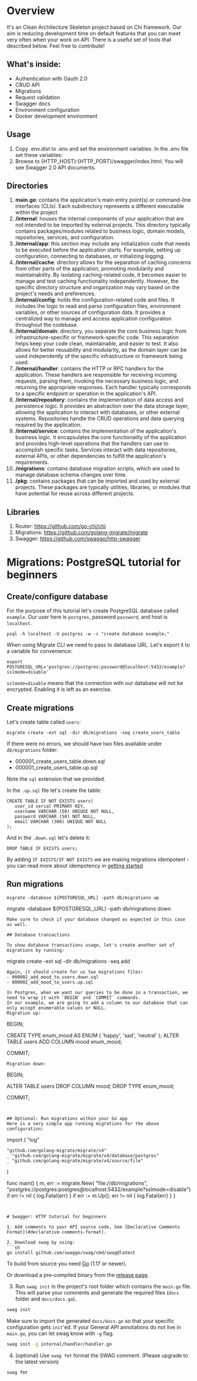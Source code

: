 ﻿# Overview

It's an Clean Architecture Skeleton project based on Chi framework.
Our aim is reducing development time on default features that you can meet very often when your work on API.
There is a useful set of tools that described below. Feel free to contribute!


## What's inside:
- Authentication with Oauth 2.0
- CRUD API
- Migrations
- Request validation
- Swagger docs
- Environment configuration
- Docker development environment


## Usage

1. Copy .env.dist to .env and set the environment variables. In the .env file set these variables:
2. Browse to {HTTP_HOST}:{HTTP_PORT}/swagger/index.html. You will see Swagger 2.0 API documents.


## Directories

1. **main.go**: contains the application's main entry point(s) or command-line interfaces (CLIs). Each subdirectory represents a different executable within the project
2. **/internal**: houses the internal components of your application that are not intended to be imported by external projects. This directory typically contains packages/modules related to business logic, domain models, repositories, services, and configuration.
3. **/internal/app**: this section may include any initialization code that needs to be executed before the application starts. For example, setting up configuration, connecting to databases, or initializing logging.
4. **/internal/cache**: directory allows for the separation of caching concerns from other parts of the application, promoting modularity and maintainability. By isolating caching-related code, it becomes easier to manage and test caching functionality independently. However, the specific directory structure and organization may vary based on the project's needs and preferences.
5. **/internal/config**: holds the configuration-related code and files. It includes the logic to read and parse configuration files, environment variables, or other sources of configuration data. It provides a centralized way to manage and access application configuration throughout the codebase.
6. **/internal/domain**: directory, you separate the core business logic from infrastructure-specific or framework-specific code. This separation helps keep your code clean, maintainable, and easier to test. It also allows for better reusability and modularity, as the domain layer can be used independently of the specific infrastructure or framework being used.
7. **/internal/handler**: contains the HTTP or RPC handlers for the application. These handlers are responsible for receiving incoming requests, parsing them, invoking the necessary business logic, and returning the appropriate responses. Each handler typically corresponds to a specific endpoint or operation in the application's API.
8. **/internal/repository**: contains the implementation of data access and persistence logic. It provides an abstraction over the data storage layer, allowing the application to interact with databases, or other external systems. Repositories handle the CRUD operations and data querying required by the application.
9. **/internal/service**: contains the implementation of the application's business logic. It encapsulates the core functionality of the application and provides high-level operations that the handlers can use to accomplish specific tasks. Services interact with data repositories, external APIs, or other dependencies to fulfill the application's requirements.
10. **/migrations**: contains database migration scripts, which are used to manage database schema changes over time.
11. **/pkg**: contains packages that can be imported and used by external projects. These packages are typically utilities, libraries, or modules that have potential for reuse across different projects.


## Libraries

1. Router: https://github.com/go-chi/chi
2. Migrations: https://github.com/golang-migrate/migrate
3. Swagger: https://github.com/swaggo/http-swagger


# Migrations: PostgreSQL tutorial for beginners

## Create/configure database

For the purpose of this tutorial let's create PostgreSQL database called `example`.
Our user here is `postgres`, password `password`, and host is `localhost`.
```
psql -h localhost -U postgres -w -c "create database example;"
```
When using Migrate CLI we need to pass to database URL. Let's export it to a variable for convenience:
```
export POSTGRESQL_URL='postgres://postgres:password@localhost:5432/example?sslmode=disable'
```
`sslmode=disable` means that the connection with our database will not be encrypted. Enabling it is left as an exercise.


## Create migrations
Let's create table called `users`:
```
migrate create -ext sql -dir db/migrations -seq create_users_table
```
If there were no errors, we should have two files available under `db/migrations` folder:
- 000001_create_users_table.down.sql
- 000001_create_users_table.up.sql

Note the `sql` extension that we provided.

In the `.up.sql` file let's create the table:
```
CREATE TABLE IF NOT EXISTS users(
   user_id serial PRIMARY KEY,
   username VARCHAR (50) UNIQUE NOT NULL,
   password VARCHAR (50) NOT NULL,
   email VARCHAR (300) UNIQUE NOT NULL
);
```
And in the `.down.sql` let's delete it:
```
DROP TABLE IF EXISTS users;
```
By adding `IF EXISTS/IF NOT EXISTS` we are making migrations idempotent - you can read more about idempotency in [getting started](../../GETTING_STARTED.md#create-migrations)

## Run migrations
```
migrate -database ${POSTGRESQL_URL} -path db/migrations up
```
migrate -database ${POSTGRESQL_URL} -path db/migrations down
```
Make sure to check if your database changed as expected in this case as well.

## Database transactions

To show database transactions usage, let's create another set of migrations by running:
```
migrate create -ext sql -dir db/migrations -seq add
```
Again, it should create for us two migrations files:
- 000002_add_mood_to_users.down.sql
- 000002_add_mood_to_users.up.sql

In Postgres, when we want our queries to be done in a transaction, we need to wrap it with `BEGIN` and `COMMIT` commands.
In our example, we are going to add a column to our database that can only accept enumerable values or NULL.
Migration up:
```
BEGIN;

CREATE TYPE enum_mood AS ENUM (
	'happy',
	'sad',
	'neutral'
);
ALTER TABLE users ADD COLUMN mood enum_mood;

COMMIT;
```
Migration down:
```
BEGIN;

ALTER TABLE users DROP COLUMN mood;
DROP TYPE enum_mood;

COMMIT;
```


## Optional: Run migrations within your Go app
Here is a very simple app running migrations for the above configuration:
```
import (
	"log"

	"github.com/golang-migrate/migrate/v4"
	_ "github.com/golang-migrate/migrate/v4/database/postgres"
	_ "github.com/golang-migrate/migrate/v4/source/file"
)

func main() {
	m, err := migrate.New(
		"file://db/migrations",
		"postgres://postgres:postgres@localhost:5432/example?sslmode=disable")
	if err != nil {
		log.Fatal(err)
	}
	if err := m.Up(); err != nil {
		log.Fatal(err)
	}
}
```


# Swagger: HTTP tutorial for beginners

1. Add comments to your API source code, See [Declarative Comments Format](#declarative-comments-format).

2. Download swag by using:
```sh
go install github.com/swaggo/swag/cmd/swag@latest
```
To build from source you need [Go](https://golang.org/dl/) (1.17 or newer).

Or download a pre-compiled binary from the [release page](https://github.com/swaggo/swag/releases).

3. Run `swag init` in the project's root folder which contains the `main.go` file. This will parse your comments and generate the required files (`docs` folder and `docs/docs.go`).
```sh
swag init
```

  Make sure to import the generated `docs/docs.go` so that your specific configuration gets `init`'ed. If your General API annotations do not live in `main.go`, you can let swag know with `-g` flag.
  ```sh
  swag init -g internal/handler/handler.go
  ```

4. (optional) Use `swag fmt` format the SWAG comment. (Please upgrade to the latest version)

  ```sh
  swag fmt
  ```
